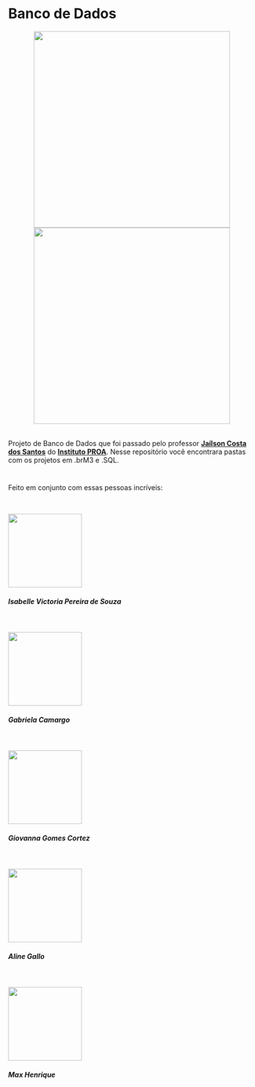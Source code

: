 # Banco de Dados

<div align="center">
<img width="400em"  src="https://data.whicdn.com/images/319516064/original.gif"><img width="400em" src="https://gifimage.net/wp-content/uploads/2017/09/anime-computer-gif-4.gif">
</div>
 
<br>

Projeto de Banco de Dados que foi passado pelo professor <a href="https://github.com/professorobama"><b>Jaílson Costa dos Santos</b></a> do <a href="https://www.proa.org.br/" target="_blank"><b>Instituto PROA</b></a>. Nesse repositório você encontrara pastas com os projetos em .brM3 e .SQL.
#
 
###

Feito em conjunto com essas pessoas incríveis:


<br>

<a href="https://github.com/isabvictoriaps" target="_blank"><img src="https://avatars.githubusercontent.com/u/93364960?v=4" height="150" target="_blank"></a>
##### Isabelle Victoria Pereira de Souza

<br>

<a href="https://github.com/GabiCmg" target="_blank"><img src="https://avatars.githubusercontent.com/u/101142324?v=4" height="150" target="_blank"></a>
##### Gabriela Camargo

<br>

<a href="https://github.com/annavoigg" target="_blank"><img src="https://avatars.githubusercontent.com/u/101263529?v=4" height="150" target="_blank"></a>
##### Giovanna Gomes Cortez

<br>

<a href="https://github.com/Aline1002" target="_blank"><img src="https://avatars.githubusercontent.com/u/79874630?v=4" height="150" target="_blank"></a>
##### Aline Gallo

<br>

<a href="https://github.com/MaxHenriique" target="_blank"><img src="https://avatars.githubusercontent.com/u/101279529?v=4" height="150" target="_blank"></a>
##### Max Henrique


